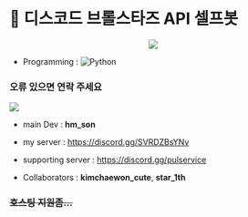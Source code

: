 # 🤖 디스코드 브롤스타즈 API 셀프봇

<p align="center">
  <img src="https://github.com/Guardian7777/discord_selfbot/assets/76465459/27d6822c-745e-4f7e-bed5-618e24a11ed6">
</p>

- Programming : ![Python](https://img.shields.io/badge/Python-3776AB?logo=Python&logoColor=white)

### 오류 있으면 연락 주세요

<img src="https://img.shields.io/badge/Discord-5865F2?style=for-the-badge&logo=Discord&logoColor=white">

- main Dev : **hm_son**
- my server : https://discord.gg/SVRDZBsYNv
- supporting server : https://discord.gg/pulservice

- Collaborators : **kimchaewon_cute**, **star_1th**

### <s>호스팅 지원좀...</s>
